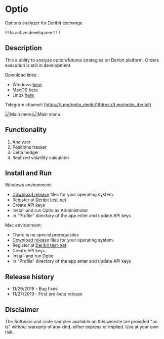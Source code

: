 # Optio

Options analyzer for Deribit exchange 

!!! In active development !!!

## Description

This a utility to analyze option/futures strategies on Deribit platform. Orders execution is still in development.


Download links:
- Windows [here](https://github.com/pavelkrolevets/optio/releases/download/v0.0.3/Optio.Setup.0.0.3.exe)
- MacOS [here](https://github.com/pavelkrolevets/optio/releases/download/v0.0.3/Optio-0.0.3.dmg)
- Linux [here](https://github.com/pavelkrolevets/optio/releases/download/v0.0.3/Optio_0.0.3_amd64.deb)

Telegram channel: [https://t.me/optio_deribit](https://t.me/optio_deribit) 

![Main menu](https://github.com/pavelkrolevets/optio/blob/master/pics/mainscreen.png)![Main menu](https://github.com/pavelkrolevets/optio/blob/master/pics/mainfeatures.png)

## Functionality
1. Analyzer
2. Positions tracker
3. Delta hedger
4. Realized volatility calculator

## Install and Run
Windows environment:
- [Download release](https://github.com/pavelkrolevets/optio/releases/download/v0.0.2/Optio.Setup.0.0.2.exe) files for your operating system.
- Register at [Deribit test-net](https://test.deribit.com/)
- Create API keys
- Install and run Optio as Administrator
- In "Profile" directory of the app enter and update API keys

Mac environment:
- There is no special prerequisites 
- [Download release](https://github.com/pavelkrolevets/optio/releases/download/v0.0.2/Optio-0.0.2.dmg) files for your operating system.
- Register at [Deribit test-net](https://test.deribit.com/)
- Create API keys
- Install and run Optio
- In "Profile" directory of the app enter and update API keys

## Release history
- 11/29/2019 - Bug fixes 
- 11/27/2019 - First pre-beta release 

## Disclaimer

The Software and code samples available on this website are provided "as is" without warranty of any kind, either express or implied. Use at your own risk.


